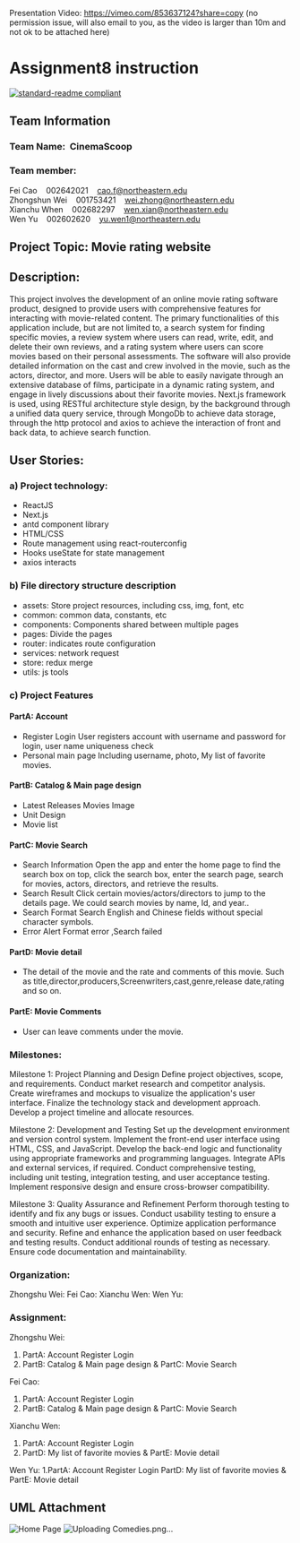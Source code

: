 
Presentation Video: https://vimeo.com/853637124?share=copy (no permission issue, will also email to you, as the video is larger than 10m and not ok to be attached here)



# Assignment8 instruction
[![standard-readme compliant](https://img.shields.io/badge/readme%20style-standard-brightgreen.svg?style=flat-square)](https://github.com/RichardLitt/standard-readme)
## Team Information
### Team Name:&nbsp;&nbsp;CinemaScoop
### Team member: 
Fei Cao&nbsp;&nbsp;&nbsp;&nbsp;002642021&nbsp;&nbsp;&nbsp;&nbsp;cao.f@northeastern.edu</br>
Zhongshun Wei&nbsp;&nbsp;&nbsp;&nbsp;001753421&nbsp;&nbsp;&nbsp;&nbsp;wei.zhong@northeastern.edu</br>
Xianchu When&nbsp;&nbsp;&nbsp;&nbsp;002682297&nbsp;&nbsp;&nbsp;&nbsp;wen.xian@northeastern.edu</br>
Wen Yu&nbsp;&nbsp;&nbsp;&nbsp;002602620&nbsp;&nbsp;&nbsp;&nbsp;yu.wen1@northeastern.edu</br>

## Project Topic: Movie rating website
## Description: 
This project involves the development of an online movie rating software product, designed to provide users with comprehensive features for interacting with movie-related content. The primary functionalities of this application include, but are not limited to, a search system for finding specific movies, a review system where users can read, write, edit, and delete their own reviews, and a rating system where users can score movies based on their personal assessments. The software will also provide detailed information on the cast and crew involved in the movie, such as the actors, director, and more. Users will be able to easily navigate through an extensive database of films, participate in a dynamic rating system, and engage in lively discussions about their favorite movies.
Next.js framework is used, using RESTful architecture style design, by the background through a unified data query service, through  MongoDb to achieve data storage, through the http protocol and axios to achieve the interaction of front and back data, to achieve search function. 
## User Stories:
### a) Project technology:
* ReactJS
* Next.js
* antd component library
* HTML/CSS
* Route management using react-routerconfig
* Hooks useState for state management
* axios interacts
### b) File directory structure description
* assets: Store project resources, including css, img, font, etc
* common: common data, constants, etc
* components: Components shared between multiple pages
* pages: Divide the pages
* router: indicates route configuration
* services: network request
* store: redux merge
* utils: js tools
### c) Project Features
#### PartA: Account
* Register Login 
User registers account with username and password for login, user name uniqueness check
* Personal main page
Including username, photo, My list of favorite movies.

#### PartB: Catalog & Main page design
* Latest Releases Movies Image
* Unit Design
* Movie list


#### PartC: Movie Search
* Search Information
Open the app and enter the home page to find the search box on top, click the search box, enter the search page, search for movies, actors, directors, and retrieve the results.
* Search Result
Click certain movies/actors/directors to jump to the details page.
We could search movies by name, Id, and year..
* Search Format
Search English and Chinese fields without special character symbols.
* Error Alert
Format error ,Search failed

#### PartD: Movie detail
* The detail of the movie and the rate and comments of this movie.
Such as title,director,producers,Screenwriters,cast,genre,release date,rating and so on.

#### PartE: Movie Comments
* User can leave comments under the movie.

### Milestones:
Milestone 1: Project Planning and Design
Define project objectives, scope, and requirements.
Conduct market research and competitor analysis.
Create wireframes and mockups to visualize the application's user interface.
Finalize the technology stack and development approach.
Develop a project timeline and allocate resources.

Milestone 2: Development and Testing
Set up the development environment and version control system.
Implement the front-end user interface using HTML, CSS, and JavaScript.
Develop the back-end logic and functionality using appropriate frameworks and programming languages.
Integrate APIs and external services, if required.
Conduct comprehensive testing, including unit testing, integration testing, and user acceptance testing.
Implement responsive design and ensure cross-browser compatibility.

Milestone 3: Quality Assurance and Refinement
Perform thorough testing to identify and fix any bugs or issues.
Conduct usability testing to ensure a smooth and intuitive user experience.
Optimize application performance and security.
Refine and enhance the application based on user feedback and testing results.
Conduct additional rounds of testing as necessary.
Ensure code documentation and maintainability.


### Organization: 
Zhongshu Wei: 
Fei Cao: 
Xianchu Wen: 
Wen Yu: 
### Assignment:

Zhongshu Wei:
1. PartA: Account Register Login
2. PartB: Catalog & Main page design & PartC: Movie Search


Fei Cao: 
1. PartA: Account Register Login
2. PartB: Catalog & Main page design & PartC: Movie Search


Xianchu Wen:
1. PartA: Account Register Login
2. PartD: My list of favorite movies & PartE: Movie detail



Wen Yu:
1.PartA: Account Register Login 
PartD: My list of favorite movies & PartE: Movie detail







## UML Attachment 
![Home Page](https://github.com/neu-mis-info-6150-summer-2023/final-project-cinemascoop/assets/123126492/7a1b8f8e-2321-482e-ad05-bb1963cb2937)
![Uploading Comedies.png…]()

